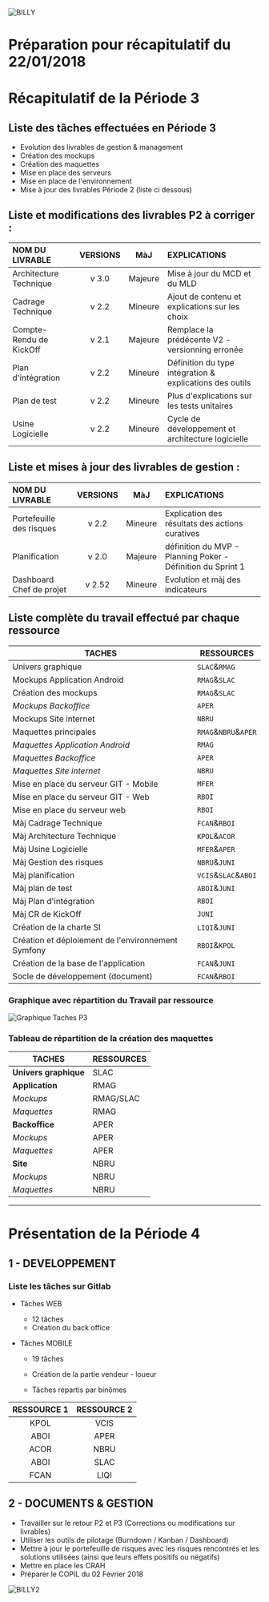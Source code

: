 ![BILLY](https://raw.githubusercontent.com/Jediwarzone/Work/master/DebutP4/BILLY-1.png)

# **Préparation pour récapitulatif du 22/01/2018**

# Récapitulatif de la Période 3

## Liste des tâches effectuées en Période 3

- Evolution des livrables de gestion & management
- Création des mockups
- Création des maquettes
- Mise en place des serveurs
- Mise en place de l'environnement
- Mise à jour des livrables Période 2 (liste ci dessous)

## Liste et modifications des livrables P2 à corriger :

NOM DU LIVRABLE         | VERSIONS |   MàJ   | EXPLICATIONS
:---------------------- | :------: | :-----: | :-------------------------------------------------------
Architecture Technique  |  v 3.0   | Majeure | Mise à jour du MCD et du MLD
Cadrage Technique       |  v 2.2   | Mineure | Ajout de contenu et explications sur les choix
Compte-Rendu de KickOff |  v 2.1   | Majeure | Remplace la prédécente V2 - versionning erronée
Plan d'intégration      |  v 2.2   | Mineure | Définition du type intégration & explications des outils
Plan de test            |  v 2.2   | Mineure | Plus d'explications sur les tests unitaires
Usine Logicielle        |  v 2.2   | Mineure | Cycle de développement et architecture logicielle

## Liste et mises à jour des livrables de gestion :

NOM DU LIVRABLE          | VERSIONS |   MàJ   | EXPLICATIONS
:----------------------- | :------: | :-----: | :----------------------------------------------------------
Portefeuille des risques |  v 2.2   | Mineure | Explication des résultats des actions curatives
Planification            |  v 2.0   | Majeure | définition du MVP - Planning Poker - Définition du Sprint 1
Dashboard Chef de projet |  v 2.52  | Mineure | Evolution et màj des indicateurs

## Liste complète du travail effectué par chaque ressource

TACHES                                             | RESSOURCES
-------------------------------------------------- | --------------------
Univers graphique                                  | `SLAC`&`RMAG`
Mockups Application Android                        | `RMAG`&`SLAC`
Création des mockups                               | `RMAG`&`SLAC`
_Mockups Backoffice_                               | `APER`
Mockups Site internet                              | `NBRU`
Maquettes principales                              | `RMAG`&`NBRU`&`APER`
_Maquettes Application Android_                    | `RMAG`
_Maquettes Backoffice_                             | `APER`
_Maquettes Site internet_                          | `NBRU`
Mise en place du serveur GIT - Mobile              | `MFER`
Mise en place du serveur GIT - Web                 | `RBOI`
Mise en place du serveur web                       | `RBOI`
Màj Cadrage Technique                              | `FCAN`&`RBOI`
Màj Architecture Technique                         | `KPOL`&`ACOR`
Màj Usine Logicielle                               | `MFER`&`APER`
Màj Gestion des risques                            | `NBRU`&`JUNI`
Màj planification                                  | `VCIS`&`SLAC`&`ABOI`
Màj plan de test                                   | `ABOI`&`JUNI`
Màj Plan d'intégration                             | `RBOI`
Màj CR de KickOff                                  | `JUNI`
Création de la charte SI                           | `LIQI`&`JUNI`
Création et déploiement de l'environnement Symfony | `RBOI`&`KPOL`
Création de la base de l'application               | `FCAN`&`JUNI`
Socle de développement (document)                  | `FCAN`&`RBOI`

### Graphique avec répartition du Travail par ressource

![Graphique Taches P3](https://raw.githubusercontent.com/Jediwarzone/Work/master/DebutP4/GraphiquesTachesP3.png)

### Tableau de répartition de la création des maquettes

TACHES                | RESSOURCES
--------------------- | ----------
**Univers graphique** | SLAC
**Application**       | RMAG
_Mockups_             | RMAG/SLAC
_Maquettes_           | RMAG
**Backoffice**        | APER
_Mockups_             | APER
_Maquettes_           | APER
**Site**              | NBRU
_Mockups_             | NBRU
_Maquettes_           | NBRU

--------------------------------------------------------------------------------

# **Présentation de la Période 4**

## 1 - **DEVELOPPEMENT**

### Liste les tâches sur Gitlab

- Tâches WEB

  - 12 tâches
  - Création du back office

- Tâches MOBILE

  - 19 tâches
  - Création de la partie vendeur - loueur

  - Tâches répartis par binômes

RESSOURCE 1 | RESSOURCE 2
:---------: | :---------:
   KPOL     |    VCIS
   ABOI     |    APER
   ACOR     |    NBRU
   ABOI     |    SLAC
   FCAN     |    LIQI

## 2 - **DOCUMENTS & GESTION**

- Travailler sur le retour P2 et P3 (Corrections ou modifications sur livrables)
- Utiliser les outils de pilotage (Burndown / Kanban / Dashboard)
- Mettre à jour le portefeuille de risques avec les risques rencontrés et les solutions utilisées (ainsi que leurs effets positifs ou négatifs)
- Mettre en place les CRAH
- Préparer le COPIL du 02 Février 2018

![BILLY2](https://raw.githubusercontent.com/Jediwarzone/Work/master/DebutP4/BILLY-2.png)
